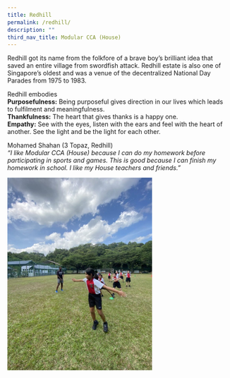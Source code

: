 ```yaml
---
title: Redhill
permalink: /redhill/
description: ""
third_nav_title: Modular CCA (House)
---
```

<p>Redhill got its name from the folkfore of a brave boy&rsquo;s brilliant idea that saved an entire village from swordfish attack. Redhill estate is also one of Singapore&rsquo;s oldest and was a venue of the decentralized National Day Parades from 1975 to 1983.</p>
<p>Redhill embodies<br><strong>Purposefulness:</strong>&nbsp;Being purposeful gives direction in our lives which leads to fulfilment and meaningfulness.<br><strong>Thankfulness:</strong>&nbsp;The heart that gives thanks is a happy one.<br><strong>Empathy:</strong>&nbsp;See with the eyes, listen with the ears and feel with the heart of another. See the light and be the light for each other.</p>
<p>Mohamed Shahan (3 Topaz, Redhill)<br><em>&ldquo;I like Modular CCA (House) because I can do my homework before participating in sports and games. This is good because I can finish my homework in school. I like my House teachers and friends.&rdquo;&nbsp;</em></p>
<img style="width: 65%;" src="/images/IMG_6773-scaled-e1624626346932-768x1024.jpg" />
